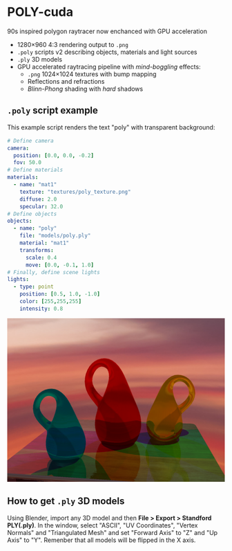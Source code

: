 # POLY-cuda
90s inspired polygon raytracer now enchanced with GPU acceleration

* 1280×960 4:3 rendering output to <code>.png</code>
* <code>.poly</code> scripts v2 describing objects, materials and light sources
* <code>.ply</code> 3D models
* GPU accelerated raytracing pipeline with _mind-boggling_ effects:
    * <code>.png</code> 1024×1024 textures with bump mapping
    * Reflections and refractions
    * _Blinn-Phong_ shading with _hard_ shadows

## <code>.poly</code> script example
This example script renders the text "poly" with transparent background:
```yaml
# Define camera
camera:
  position: [0.0, 0.0, -0.2]
  fov: 50.0
# Define materials
materials:
  - name: "mat1"
    texture: "textures/poly_texture.png"
    diffuse: 2.0
    specular: 32.0
# Define objects
objects:
  - name: "poly"
    file: "models/poly.ply"
    material: "mat1"
    transforms:
      scale: 0.4
      move: [0.0, -0.1, 1.0]
# Finally, define scene lights
lights:
  - type: point
    position: [0.5, 1.0, -1.0]
    color: [255,255,255]
    intensity: 0.8
```


![demo](/klein.png "render demo")

## How to get <code>.ply</code> 3D models
Using Blender, import any 3D model and then **File > Export > Standford PLY(.ply)**. In the window, select "ASCII", "UV Coordinates", "Vertex Normals" and "Triangulated Mesh" and set "Forward Axis" to "Z" and "Up Axis" to "Y". Remenber that all models will be flipped in the X axis.